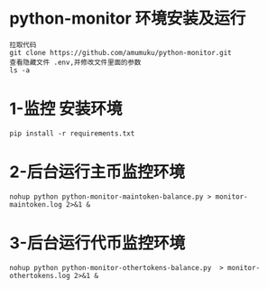 # python-monitor 环境安装及运行
```
拉取代码
git clone https://github.com/amumuku/python-monitor.git 
查看隐藏文件 .env,并修改文件里面的参数
ls -a  
```

# 1-监控 安装环境
```
pip install -r requirements.txt
```

# 2-后台运行主币监控环境
```
nohup python python-monitor-maintoken-balance.py > monitor-maintoken.log 2>&1 &
```
# 3-后台运行代币监控环境
```
nohup python python-monitor-othertokens-balance.py  > monitor-othertokens.log 2>&1 &
```


